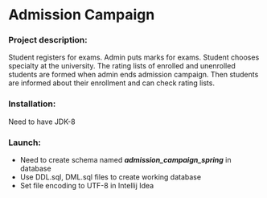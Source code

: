 # **Admission Campaign**
### Project description:
Student registers for exams. Admin puts marks for exams. Student chooses specialty at the university.
The rating lists of enrolled and unenrolled students are formed when admin ends admission campaign.
Then students are informed about their enrollment and can check rating lists.
### Installation:
Need to have JDK-8
### Launch:
- Need to create schema named ***admission_campaign_spring*** in database
- Use DDL.sql, DML.sql files to create working database
- Set file encoding to UTF-8 in Intellij Idea